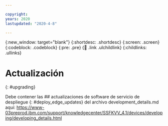 ```yaml
---

copyright:
years: 2020
lastupdated: "2020-4-8"

---
```


{:new_window: target="blank"}
{:shortdesc: .shortdesc}
{:screen: .screen}
{:codeblock: .codeblock}
{:pre: .pre}
{:child: .link .ulchildlink}
{:childlinks: .ullinks}

# Actualización
{: #upgrading}

Debe contener las ## actualizaciones de software de servicio de despliegue
{: #deploy_edge_updates} del archivo development_details.md aquí: https://www-03preprod.ibm.com/support/knowledgecenter/SSFKVV_4.1/devices/developing/developing_details.html
